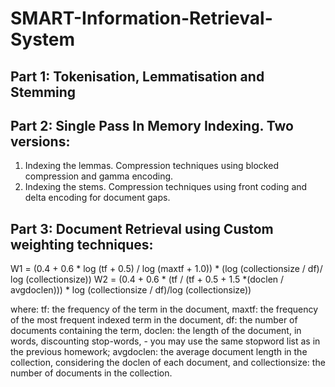 # SMART-Information-Retrieval-System

## Part 1: Tokenisation, Lemmatisation and Stemming
## Part 2: Single Pass In Memory Indexing. Two versions:
  1) Indexing the lemmas. Compression techniques using blocked compression and gamma encoding.
  2) Indexing the stems. Compression techniques using front coding and delta encoding for document gaps.
## Part 3: Document Retrieval using Custom weighting techniques:
  W1 = (0.4 + 0.6 * log (tf + 0.5) / log (maxtf + 1.0)) * (log (collectionsize / df)/ log (collectionsize))
  W2 = (0.4 + 0.6 * (tf / (tf + 0.5 + 1.5 *(doclen / avgdoclen))) * log (collectionsize / df)/log (collectionsize))
  
where:
tf: the frequency of the term in the document,
maxtf: the frequency of the most frequent indexed term in the document,
df: the number of documents containing the term,
doclen: the length of the document, in words,
discounting stop-words, - you may use the same stopword list as in the previous homework;
avgdoclen: the average document length in the collection, considering the doclen of each document, and
collectionsize: the number of documents in the collection.
